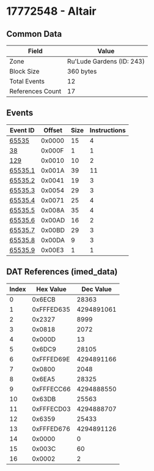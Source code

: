 # 17772548 - Altair

## Common Data

| Field            | Value                     |
|------------------|---------------------------|
| Zone             | Ru'Lude Gardens (ID: 243) |
| Block Size       | 360 bytes                 |
| Total Events     | 12                        |
| References Count | 17                        |

## Events

| Event ID                | Offset   |   Size |   Instructions |
|-------------------------|----------|--------|----------------|
| [65535](./65535.md)     | 0x0000   |     15 |              4 |
| [38](./38.md)           | 0x000F   |      1 |              1 |
| [129](./129.md)         | 0x0010   |     10 |              2 |
| [65535.1](./65535.1.md) | 0x001A   |     39 |             11 |
| [65535.2](./65535.2.md) | 0x0041   |     19 |              3 |
| [65535.3](./65535.3.md) | 0x0054   |     29 |              3 |
| [65535.4](./65535.4.md) | 0x0071   |     25 |              4 |
| [65535.5](./65535.5.md) | 0x008A   |     35 |              4 |
| [65535.6](./65535.6.md) | 0x00AD   |     16 |              2 |
| [65535.7](./65535.7.md) | 0x00BD   |     29 |              3 |
| [65535.8](./65535.8.md) | 0x00DA   |      9 |              3 |
| [65535.9](./65535.9.md) | 0x00E3   |      1 |              1 |

## DAT References (imed_data)

|   Index | Hex Value   |   Dec Value |
|---------|-------------|-------------|
|       0 | 0x6ECB      |       28363 |
|       1 | 0xFFFED635  |  4294891061 |
|       2 | 0x2327      |        8999 |
|       3 | 0x0818      |        2072 |
|       4 | 0x000D      |          13 |
|       5 | 0x6DC9      |       28105 |
|       6 | 0xFFFED69E  |  4294891166 |
|       7 | 0x0800      |        2048 |
|       8 | 0x6EA5      |       28325 |
|       9 | 0xFFFECC66  |  4294888550 |
|      10 | 0x63DB      |       25563 |
|      11 | 0xFFFECD03  |  4294888707 |
|      12 | 0x6359      |       25433 |
|      13 | 0xFFFED676  |  4294891126 |
|      14 | 0x0000      |           0 |
|      15 | 0x003C      |          60 |
|      16 | 0x0002      |           2 |
